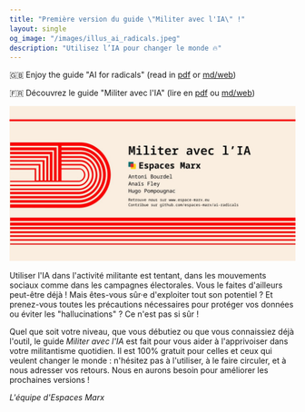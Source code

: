 ```yaml
---
title: "Première version du guide \"Militer avec l'IA\" !"
layout: single
og_image: "/images/illus_ai_radicals.jpeg"
description: "Utilisez l’IA pour changer le monde 🔥"
---
```


🇬🇧 Enjoy the guide "AI for radicals" (read in [pdf](https://github.com/espaces-marx/ai-radicals/releases/latest/download/guide_en.pdf) or [md/web](https://github.com/espaces-marx/ai-radicals/blob/main/guide_en.md))

🇫🇷 Découvrez le guide "Militer avec l'IA" (lire en [pdf](https://github.com/espaces-marx/ai-radicals/releases/latest/download/guide_fr.pdf) ou [md/web](https://github.com/espaces-marx/ai-radicals/blob/main/guide_fr.md))

![AI for radicals](/images/illus_ai_radicals.jpeg)

Utiliser l'IA dans l'activité militante est tentant, dans les mouvements sociaux comme dans les campagnes électorales. Vous le faites d'ailleurs peut-être déjà ! Mais êtes-vous sûr·e d'exploiter tout son potentiel ? Et prenez-vous toutes les précautions nécessaires pour protéger vos données ou éviter les "hallucinations" ? Ce n'est pas si sûr !

Quel que soit votre niveau, que vous débutiez ou que vous connaissiez déjà l'outil, le guide *Militer avec l'IA* est fait pour vous aider à l'apprivoiser dans votre militantisme quotidien. Il est 100% gratuit pour celles et ceux qui veulent changer le monde : n'hésitez pas à l'utiliser, à le faire circuler, et à nous adresser vos retours. Nous en aurons besoin pour améliorer les prochaines versions !

*L'équipe d'Espaces Marx*
